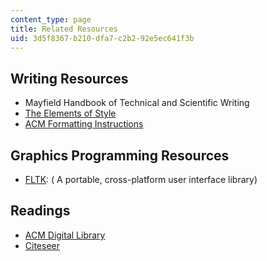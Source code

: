 ```yaml
---
content_type: page
title: Related Resources
uid: 3d5f8367-b210-dfa7-c2b2-92e5ec641f3b
---
```


Writing Resources
-----------------

*   Mayfield Handbook of Technical and Scientific Writing
*   [The Elements of Style](http://www.bartleby.com/141/index.html)
*   [ACM Formatting Instructions](http://www.siggraph.org/publications/instructions/)

Graphics Programming Resources
------------------------------

*   [FLTK](http://www.fltk.org/): ( A portable, cross-platform user interface library)

Readings
--------

*   [ACM Digital Library](http://portal.acm.org/portal.cfm)
*   [Citeseer](http://citeseer.ist.psu.edu/)